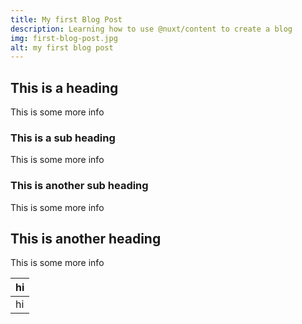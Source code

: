 ```yaml
---
title: My first Blog Post
description: Learning how to use @nuxt/content to create a blog
img: first-blog-post.jpg
alt: my first blog post
---
```


## This is a heading

This is some more info

### This is a sub heading

This is some more info

### This is another sub heading

This is some more info

## This is another heading

This is some more info

<table class="table table-striped">
<thead>
<th>hi</th>
</thead>
<tbody>
<tr>
<td>hi</td>
</tr>
</tbody>
</table>